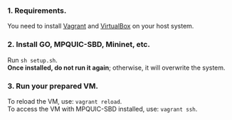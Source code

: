 
### 1. Requirements.
You need to install [Vagrant](https://developer.hashicorp.com/vagrant/install) and [VirtualBox](https://www.virtualbox.org/wiki/Downloads) on your host system.  

### 2. Install GO, MPQUIC-SBD, Mininet, etc.
Run `sh setup.sh`.  
**Once installed, do not run it again**; otherwise, it will overwrite the system.  

### 3. Run your prepared VM.
To reload the VM, use: `vagrant reload`.  
To access the VM with MPQUIC-SBD installed, use: `vagrant ssh`.  

